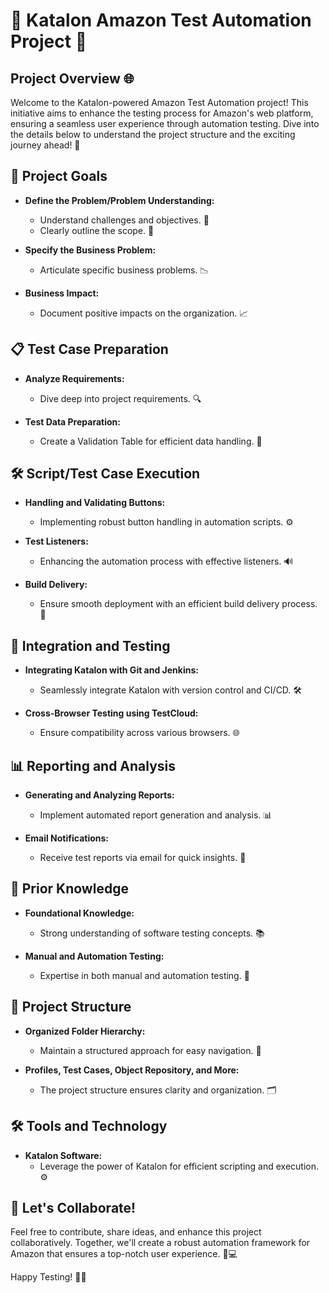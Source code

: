 # 🚀 Katalon Amazon Test Automation Project 🤖

## Project Overview 🌐

Welcome to the Katalon-powered Amazon Test Automation project! This initiative aims to enhance the testing process for Amazon's web platform, ensuring a seamless user experience through automation testing. Dive into the details below to understand the project structure and the exciting journey ahead! 🚀

## 🎯 Project Goals

- **Define the Problem/Problem Understanding:**
  - Understand challenges and objectives. 🤔
  - Clearly outline the scope. 📌

- **Specify the Business Problem:**
  - Articulate specific business problems. 📉

- **Business Impact:**
  - Document positive impacts on the organization. 📈

## 📋 Test Case Preparation

- **Analyze Requirements:**
  - Dive deep into project requirements. 🔍

- **Test Data Preparation:**
  - Create a Validation Table for efficient data handling. 🧾

## 🛠️ Script/Test Case Execution

- **Handling and Validating Buttons:**
  - Implementing robust button handling in automation scripts. ⚙️

- **Test Listeners:**
  - Enhancing the automation process with effective listeners. 🔊

- **Build Delivery:**
  - Ensure smooth deployment with an efficient build delivery process. 🚚

## 🔄 Integration and Testing

- **Integrating Katalon with Git and Jenkins:**
  - Seamlessly integrate Katalon with version control and CI/CD. 🛠️

- **Cross-Browser Testing using TestCloud:**
  - Ensure compatibility across various browsers. 🌐

## 📊 Reporting and Analysis

- **Generating and Analyzing Reports:**
  - Implement automated report generation and analysis. 📊

- **Email Notifications:**
  - Receive test reports via email for quick insights. 📧

## 🚀 Prior Knowledge

- **Foundational Knowledge:**
  - Strong understanding of software testing concepts. 📚

- **Manual and Automation Testing:**
  - Expertise in both manual and automation testing. 🤖

## 📁 Project Structure

- **Organized Folder Hierarchy:**
  - Maintain a structured approach for easy navigation. 📂

- **Profiles, Test Cases, Object Repository, and More:**
  - The project structure ensures clarity and organization. 🗂️

## 🛠️ Tools and Technology

- **Katalon Software:**
  - Leverage the power of Katalon for efficient scripting and execution. ⚙️

## 🌟 Let's Collaborate!

Feel free to contribute, share ideas, and enhance this project collaboratively. Together, we'll create a robust automation framework for Amazon that ensures a top-notch user experience. 🤝💻

Happy Testing! 🚀✨
